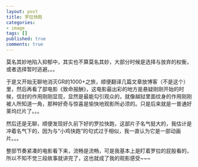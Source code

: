 ```yaml
---
layout: post
title: 罗拉快跑
categories:
- image
tags: []
published: true
comments: true
---
```

<p>莫名其妙地陷入抑郁中，其实也不算莫名其妙，大部分时候是选择与放弃的权衡，或者选择暂时逃避。。。</p>

<p>于是又开始无聊地消灭GR的1000+之旅，顺便翻译几篇文章放博客（不是这个）里，然后再看了部电影《致命报酬》，这电影最出彩的地方是悬疑刚刚开始的时候，信封的作用刚刚显现，显然是最能勾引观众的，就像越狱里面纹身的作用刚刚被人所知道一角，那种好奇与惊喜是愉快地观影所必须的。只是后来就是一普通好莱坞烂片了。。。</p>

<p>然后还是无聊，顺便发现好久前下好的罗拉快跑，这部片子名气挺大的，我估计是冲着名气下的，因为与“小鸡快跑”的句式过于相似，我一直认为它是一部动画片。。。</p>

<p>整部节奏紧凑的电影看下来，流畅是流畅，可是我基本上是盯着罗拉的屁股看的，所以不知不觉三段故事就讲完了，这也就成了我的观影感受~~~</p>
